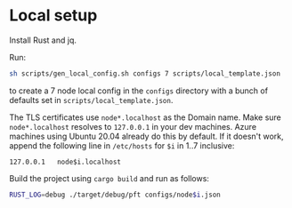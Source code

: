 # Local setup

Install Rust and jq.

Run:
```bash
sh scripts/gen_local_config.sh configs 7 scripts/local_template.json
```
to create a 7 node local config in the `configs` directory with a bunch of defaults set in `scripts/local_template.json`.

The TLS certificates use `node*.localhost` as the Domain name.
Make sure `node*.localhost` resolves to `127.0.0.1` in your dev machines.
Azure machines using Ubuntu 20.04 already do this by default.
If it doesn't work, append the following line in `/etc/hosts` for `$i` in 1..7 inclusive:
```
127.0.0.1   node$i.localhost
```

Build the project using `cargo build` and run as follows:

```bash
RUST_LOG=debug ./target/debug/pft configs/node$i.json
```
